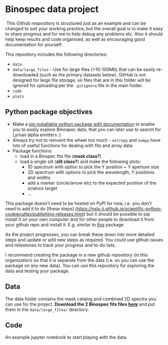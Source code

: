 # Binospec data project
​
This Github respository is structured just as an example and can be changed to suit your working practice, but the overall goal is to make it easy to share progress and for me to help debug any problems etc. Also it should help keep results and code organised, as well as encouraging good documentation for yourself.

This repository includes the following directories:
- `data`
- `data/large_files` - Use for large files (>10-100Mb) that can be easily re-downloaded (such as the primary datasets below). GitHub is not designed for large file storage, so files that are in this folder will be ignored for uploading per the `.gitignore` file in the main folder.
- `code`
- `plots`

## Python package objectives

  - Make a [pip installable python package with documentation](https://nsls-ii.github.io/scientific-python-cookiecutter/index.html) to enable you to easily explore Binospec data, that you can later use to search for Lyman alpha emitters :)
  - Always try not to reinvent the wheel too much - `astropy` and `numpy` have lots of useful functions for dealing with fits and array data
  - Package functions:
    * load in a Binspec fits file (**mask class?**)
    * load a single slit (**slit class?**) and make the following plots:
      + 1D spectrum with option to pick the Y position + Y aperture size
      + 2D spectrum with options to pick the wavelength, Y positions and widths
      + add a marker (circle/arrow etc) to the expected position of the science target
      + ...

This package doesn't need to be hosted on PyPI for now, i.e. you don't need to add it to do [these steps] (https://nsls-ii.github.io/scientific-python-cookiecutter/publishing-releases.html) but it should be possible to pip install it on your own computer and for other people to download it from your github repo and install it. E.g. similar to [this](https://github.com/charlottenosam/kmos_tools) package

As the project progresses, you can break these down into more detailed steps and update or add new steps as required. You could use github issues and milestones to track your progress and to-do lists.

I recommend creating the package in a new github repository (in this organization) so that it is separate from the data (i.e. so you can use the package on any new data). You can use this repository for exploring the data and testing your package.

## Data

The data folder contains the mask catalog and combined 2D spectra you can use for the project.
**Download the 2 Binospec fits files [here](https://drive.google.com/drive/folders/1HbQ6Py33Fj9rDZQ2Mb8lyFYh9iQDozHl?usp=sharing)** and put them in the `data/large_files/` directory.

## Code

An example jupyter notebook to start playing with the data.
